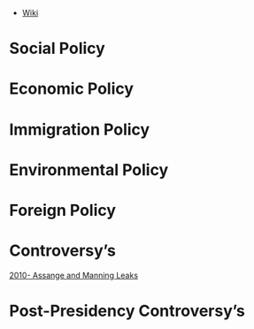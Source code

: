- [Wiki](https://en.wikipedia.org/wiki/Barack_Obama)
# Social Policy

# Economic Policy

# Immigration Policy

# Environmental Policy

# Foreign Policy

# Controversy’s

[2010- Assange and Manning Leaks](2010-%20Assange%20and%20Manning%20Leaks)  
# Post-Presidency Controversy’s
